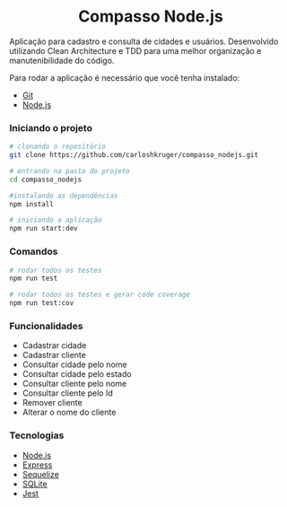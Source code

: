 <h1 align="center">
    Compasso Node.js
</h1>

Aplicação para cadastro e consulta de cidades e usuários.
Desenvolvido utilizando Clean Architecture e TDD para uma melhor organização e manutenibilidade do código.

Para rodar a aplicação é necessário que você tenha instalado:

- [Git](https://git-scm.com)
- [Node.js](https://nodejs.org/)

### Iniciando o projeto

```bash
# clonando o repositório
git clone https://github.com/carloshkruger/compasso_nodejs.git

# entrando na pasta do projeto
cd compasso_nodejs

#instalando as dependências
npm install

# iniciando a aplicação
npm run start:dev

```

### Comandos

```bash
# rodar todos os testes
npm run test

# rodar todos os testes e gerar code coverage
npm run test:cov

```

### Funcionalidades

- Cadastrar cidade
- Cadastrar cliente
- Consultar cidade pelo nome
- Consultar cidade pelo estado
- Consultar cliente pelo nome
- Consultar cliente pelo Id
- Remover cliente
- Alterar o nome do cliente

### Tecnologias

- [Node.js](https://nodejs.org/)
- [Express](https://expressjs.com/)
- [Sequelize](https://sequelize.org/)
- [SQLite](https://www.sqlite.org/)
- [Jest](https://jestjs.io/)
